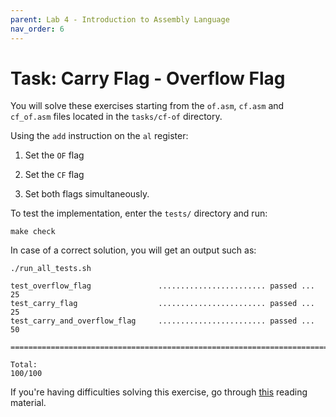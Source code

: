 ```yaml
---
parent: Lab 4 - Introduction to Assembly Language
nav_order: 6
---
```


# Task: Carry Flag - Overflow Flag

You will solve these exercises starting from the `of.asm`, `cf.asm` and `cf_of.asm` files located in the `tasks/cf-of` directory.

Using the `add` instruction on the `al` register:

1. Set the `OF` flag

1. Set the `CF` flag

1. Set both flags simultaneously.

To test the implementation, enter the `tests/` directory and run:

```console
make check
```

In case of a correct solution, you will get an output such as:

```text
./run_all_tests.sh

test_overflow_flag               ........................ passed ...  25
test_carry_flag                  ........................ passed ...  25
test_carry_and_overflow_flag     ........................ passed ...  50

========================================================================

Total:                                                           100/100
```

If you're having difficulties solving this exercise, go through [this](../../reading/x86-architecture-family.md) reading material.
